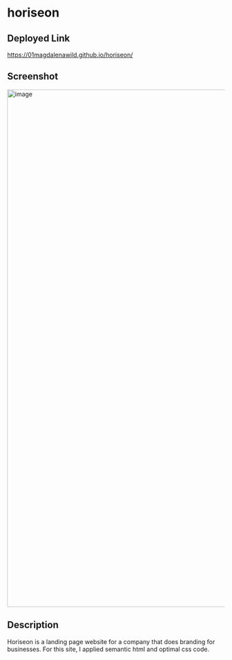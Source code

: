 # horiseon

## Deployed Link
https://01magdalenawild.github.io/horiseon/

## Screenshot
<img width="1198" alt="image" src="https://user-images.githubusercontent.com/109635162/191840909-29de1619-f932-436c-8fdc-0b64beccebc2.png">

## Description
Horiseon is a landing page website for a company that does branding for businesses. For this site, I applied semantic html and optimal css code.
